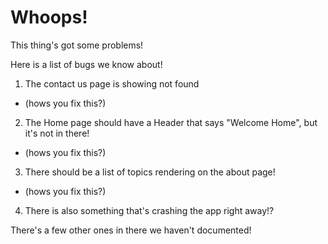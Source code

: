 # Whoops!

This thing's got some problems!

Here is a list of bugs we know about!
1. The contact us page is showing not found
* (hows you fix this?)
2. The Home page should have a Header that says "Welcome Home", but it's not in there!
* (hows you fix this?)
3. There should be a list of topics rendering on the about page!
* (hows you fix this?)
4. There is also something that's crashing the app right away!?

There's a few other ones in there we haven't documented!